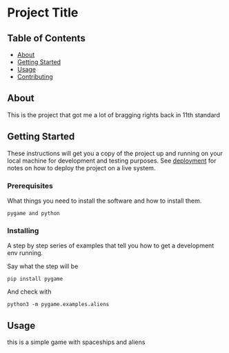 # Project Title

## Table of Contents

- [About](#about)
- [Getting Started](#getting_started)
- [Usage](#usage)
- [Contributing](../CONTRIBUTING.md)

## About <a name = "about"></a>

This is the project that got me a lot of bragging rights back in 11th standard 

## Getting Started <a name = "getting_started"></a>

These instructions will get you a copy of the project up and running on your local machine for development and testing purposes. See [deployment](#deployment) for notes on how to deploy the project on a live system.

### Prerequisites

What things you need to install the software and how to install them.

```
pygame and python
```

### Installing

A step by step series of examples that tell you how to get a development env running.

Say what the step will be

```
pip install pygame
```

And check with

```
python3 -m pygame.examples.aliens
```


## Usage <a name = "usage"></a>

this is a simple game with spaceships and aliens 
